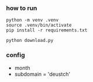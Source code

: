 ### how to run

```
python -m venv .venv
source .venv/bin/activate
pip install -r requirements.txt
```

```
python download.py
```

### config

* month
* subdomain = 'deustch'

